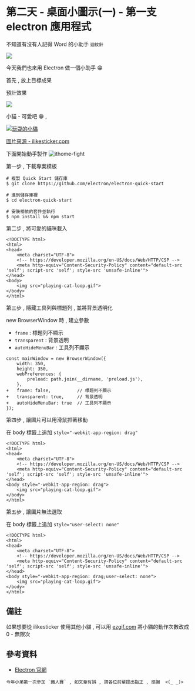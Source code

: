 # 第二天 - 桌面小圖示(一) - 第一支 electron 應用程式

不知道有沒有人記得 Word 的小助手 `迴紋針`

![](https://i.imgur.com/l3UBR2M.png)

今天我們也來用 Electron 做一個小助手 😁

首先 , 放上目標成果

預計效果

![](https://i.imgur.com/MfEjj5I.gif)

小貓 - 可愛吧 😁 , 

[![玩耍的小貓](https://i.imgur.com/6O1RzBu.gif)](https://i.imgur.com/6O1RzBu.gif)

[圖片來源 - ilikesticker.com](https://www.ilikesticker.com/LineStickerAnimation/W550562-Ginger-Cat-Animation/zh-Hant)

下面開始動手製作 ![ithome-fight](https://ithelp.ithome.com.tw/images/emoticon/emoticon18.gif)

第一步 , 下載專案模板 

```shell script
# 複製 Quick Start 儲存庫
$ git clone https://github.com/electron/electron-quick-start

# 進到儲存庫裡
$ cd electron-quick-start

# 安裝相依的套件並執行
$ npm install && npm start
```

第二步 , 將可愛的貓咪載入

```html=
<!DOCTYPE html>
<html>
<head>
    <meta charset="UTF-8">
    <!-- https://developer.mozilla.org/en-US/docs/Web/HTTP/CSP -->
    <meta http-equiv="Content-Security-Policy" content="default-src 'self'; script-src 'self'; style-src 'unsafe-inline'">
</head>
<body>
    <img src="playing-cat-loop.gif">
</body>
</html>
``` 

第三步 , 隱藏工具列與標題列 , 並將背景透明化

new BrowserWindow 時 , 建立參數
- `frame`           : 標題列不顯示
- `transparent`     : 背景透明
- `autoHideMenuBar` : 工具列不顯示
  
```javascript=
const mainWindow = new BrowserWindow({
    width: 350,
    height: 350,
    webPreferences: {
        preload: path.join(__dirname, 'preload.js'),
    },
+   frame: false,          // 標題列不顯示
+   transparent: true,     // 背景透明
+   autoHideMenuBar: true  // 工具列不顯示
});
``` 

第四步 , 讓圖片可以用滑鼠抓著移動

在 body 標籤上追加 `style="-webkit-app-region: drag"`

```html=
<!DOCTYPE html>
<html>
<head>
    <meta charset="UTF-8">
    <!-- https://developer.mozilla.org/en-US/docs/Web/HTTP/CSP -->
    <meta http-equiv="Content-Security-Policy" content="default-src 'self'; script-src 'self'; style-src 'unsafe-inline'">
</head>
<body style="-webkit-app-region: drag">
    <img src="playing-cat-loop.gif">
</body>
</html>
``` 

第五步 , 讓圖片無法選取

在 body 標籤上追加 `style="user-select: none"`

```html=
<!DOCTYPE html>
<html>
<head>
    <meta charset="UTF-8">
    <!-- https://developer.mozilla.org/en-US/docs/Web/HTTP/CSP -->
    <meta http-equiv="Content-Security-Policy" content="default-src 'self'; script-src 'self'; style-src 'unsafe-inline'">
</head>
<body style="-webkit-app-region: drag;user-select: none">
    <img src="playing-cat-loop.gif">
</body>
</html>
``` 

## 備註

如果想要從 ilikesticker 使用其他小貓 , 
可以用 [ezgif.com](https://ezgif.com/loop-count) 將小貓的動作次數改成 0 - 無限次


## 參考資料

- [Electron 官網](https://www.electronjs.org/)


```
今年小弟第一次參加 `鐵人賽` , 如文章有誤 , 請各位前輩提出指正 , 感謝  <(_ _)>
```